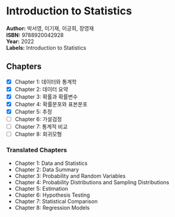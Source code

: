# Introduction to Statistics
**Author:** 박서영, 이기재, 이긍희, 장영재 <br/>
**ISBN:** 9788920042928 <br/>
**Year:** 2022 <br/>
**Labels:** Introduction to Statistics

## Chapters
- [x] Chapter 1: 데이터와 통계학
- [x] Chapter 2: 데이터 요약
- [x] Chapter 3: 확률과 확률변수
- [x] Chapter 4: 확률분포와 표본분포
- [x] Chapter 5: 추정
- [ ] Chapter 6: 가설검정
- [ ] Chapter 7: 통계적 비교
- [ ] Chapter 8: 회귀모형

### Translated Chapters
- Chapter 1: Data and Statistics
- Chapter 2: Data Summary
- Chapter 3: Probability and Random Variables
- Chapter 4: Probability Distributions and Sampling Distributions
- Chapter 5: Estimation
- Chapter 6: Hypothesis Testing
- Chapter 7: Statistical Comparison
- Chapter 8: Regression Models
